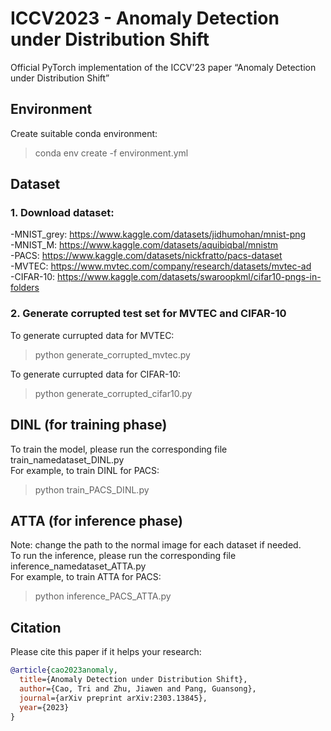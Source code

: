 # ICCV2023 - Anomaly Detection under Distribution Shift
Official PyTorch implementation of the ICCV'23 paper “Anomaly Detection under Distribution Shift”

## Environment
Create suitable conda environment:
> conda env create -f environment.yml
## Dataset
### 1. Download dataset: <br>
-MNIST_grey: https://www.kaggle.com/datasets/jidhumohan/mnist-png <br>
-MNIST_M: https://www.kaggle.com/datasets/aquibiqbal/mnistm <br>
-PACS: https://www.kaggle.com/datasets/nickfratto/pacs-dataset <br>
-MVTEC: https://www.mvtec.com/company/research/datasets/mvtec-ad <br>
-CIFAR-10: https://www.kaggle.com/datasets/swaroopkml/cifar10-pngs-in-folders <br>

### 2. Generate corrupted test set for MVTEC and CIFAR-10
To generate currupted data for MVTEC: 
> python generate_corrupted_mvtec.py

To generate currupted data for CIFAR-10: 
> python generate_corrupted_cifar10.py
## DINL (for training phase)
To train the model, please run the corresponding file train_namedataset_DINL.py <br>
For example, to train DINL for PACS:
> python train_PACS_DINL.py

## ATTA (for inference phase)
Note: change the path to the normal image for each dataset if needed. <br>
To run the inference, please run the corresponding file inference_namedataset_ATTA.py <br>
For example, to train ATTA for PACS:
> python inference_PACS_ATTA.py

## Citation
Please cite this paper if it helps your research:
```bibtex
@article{cao2023anomaly,
  title={Anomaly Detection under Distribution Shift},
  author={Cao, Tri and Zhu, Jiawen and Pang, Guansong},
  journal={arXiv preprint arXiv:2303.13845},
  year={2023}
}
```







